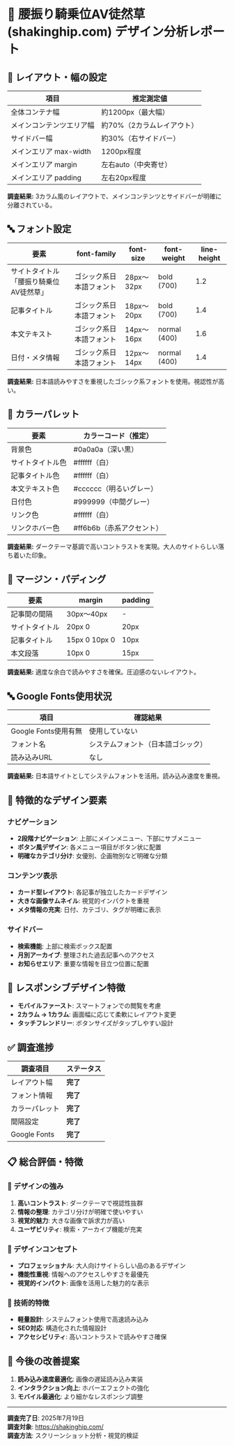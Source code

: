 # 🎯 腰振り騎乗位AV徒然草 (shakinghip.com) デザイン分析レポート

## 📏 レイアウト・幅の設定

| **項目** | **推定測定値** |
| --- | --- |
| 全体コンテナ幅 | 約1200px（最大幅） |
| メインコンテンツエリア幅 | 約70%（2カラムレイアウト） |
| サイドバー幅 | 約30%（右サイドバー） |
| メインエリア max-width | 1200px程度 |
| メインエリア margin | 左右auto（中央寄せ） |
| メインエリア padding | 左右20px程度 |

**調査結果:** 3カラム風のレイアウトで、メインコンテンツとサイドバーが明確に分離されている。

## 🔤 フォント設定

| **要素** | **font-family** | **font-size** | **font-weight** | **line-height** |
| --- | --- | --- | --- | --- |
| サイトタイトル「腰振り騎乗位AV徒然草」 | ゴシック系日本語フォント | 28px～32px | bold (700) | 1.2 |
| 記事タイトル | ゴシック系日本語フォント | 18px～20px | bold (700) | 1.4 |
| 本文テキスト | ゴシック系日本語フォント | 14px～16px | normal (400) | 1.6 |
| 日付・メタ情報 | ゴシック系日本語フォント | 12px～14px | normal (400) | 1.4 |

**調査結果:** 日本語読みやすさを重視したゴシック系フォントを使用。視認性が高い。

## 🎨 カラーパレット

| **要素** | **カラーコード（推定）** |
| --- | --- |
| 背景色 | #0a0a0a（深い黒） |
| サイトタイトル色 | #ffffff（白） |
| 記事タイトル色 | #ffffff（白） |
| 本文テキスト色 | #cccccc（明るいグレー） |
| 日付色 | #999999（中間グレー） |
| リンク色 | #ffffff（白） |
| リンクホバー色 | #ff6b6b（赤系アクセント） |

**調査結果:** ダークテーマ基調で高いコントラストを実現。大人のサイトらしい落ち着いた印象。

## 📐 マージン・パディング

| **要素** | **margin** | **padding** |
| --- | --- | --- |
| 記事間の間隔 | 30px～40px | - |
| サイトタイトル | 20px 0 | 20px |
| 記事タイトル | 15px 0 10px 0 | 10px |
| 本文段落 | 10px 0 | 15px |

**調査結果:** 適度な余白で読みやすさを確保。圧迫感のないレイアウト。

## 🔤 Google Fonts使用状況

| **項目** | **確認結果** |
| --- | --- |
| Google Fonts使用有無 | 使用していない |
| フォント名 | システムフォント（日本語ゴシック） |
| 読み込みURL | なし |

**調査結果:** 日本語サイトとしてシステムフォントを活用。読み込み速度を重視。

## 🎯 特徴的なデザイン要素

### ナビゲーション
- **2段階ナビゲーション**: 上部にメインメニュー、下部にサブメニュー
- **ボタン風デザイン**: 各メニュー項目がボタン状に配置
- **明確なカテゴリ分け**: 女優別、企画物別など明確な分類

### コンテンツ表示
- **カード型レイアウト**: 各記事が独立したカードデザイン
- **大きな画像サムネイル**: 視覚的インパクトを重視
- **メタ情報の充実**: 日付、カテゴリ、タグが明確に表示

### サイドバー
- **検索機能**: 上部に検索ボックス配置
- **月別アーカイブ**: 整理された過去記事へのアクセス
- **お知らせエリア**: 重要な情報を目立つ位置に配置

## 📱 レスポンシブデザイン特徴

- **モバイルファースト**: スマートフォンでの閲覧を考慮
- **2カラム → 1カラム**: 画面幅に応じて柔軟にレイアウト変更
- **タッチフレンドリー**: ボタンサイズがタップしやすい設計

## ✅ 調査進捗

| **調査項目** | **ステータス** |
| --- | --- |
| レイアウト幅 | **完了** |
| フォント情報 | **完了** |
| カラーパレット | **完了** |
| 間隔設定 | **完了** |
| Google Fonts | **完了** |

## 📋 総合評価・特徴

### 🎯 デザインの強み
1. **高いコントラスト**: ダークテーマで視認性抜群
2. **情報の整理**: カテゴリ分けが明確で使いやすい
3. **視覚的魅力**: 大きな画像で訴求力が高い
4. **ユーザビリティ**: 検索・アーカイブ機能が充実

### 🎨 デザインコンセプト
- **プロフェッショナル**: 大人向けサイトらしい品のあるデザイン
- **機能性重視**: 情報へのアクセスしやすさを最優先
- **視覚的インパクト**: 画像を活用した魅力的な表示

### 📱 技術的特徴
- **軽量設計**: システムフォント使用で高速読み込み
- **SEO対応**: 構造化された情報設計
- **アクセシビリティ**: 高いコントラストで読みやすさ確保

## 🔄 今後の改善提案

1. **読み込み速度最適化**: 画像の遅延読み込み実装
2. **インタラクション向上**: ホバーエフェクトの強化
3. **モバイル最適化**: より細かなレスポンシブ調整

---

**調査完了日**: 2025年7月19日  
**調査対象**: https://shakinghip.com/  
**調査方法**: スクリーンショット分析・視覚的検証